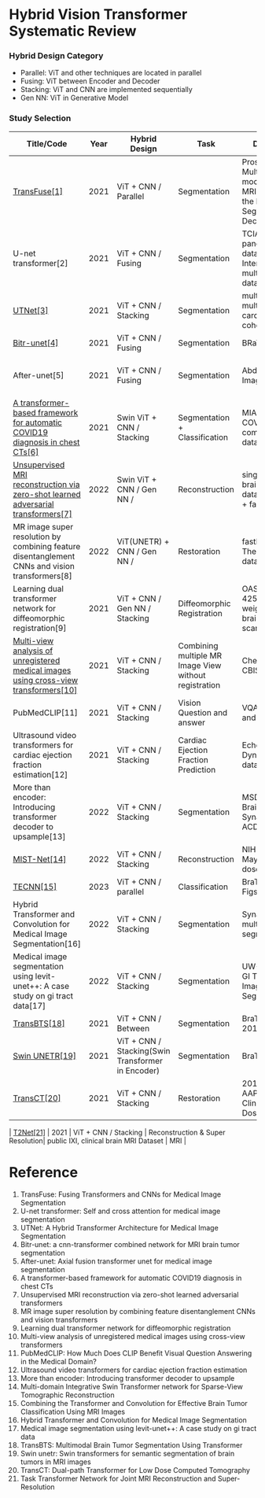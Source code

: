 # Hybrid Vision Transformer Systematic Review


### Hybrid Design Category
- Parallel: ViT and other techniques are located in parallel
- Fusing: ViT between Encoder and Decoder
- Stacking: ViT and CNN are implemented sequentially
- Gen NN: ViT in Generative Model


### Study Selection
| Title/Code | Year | Hybrid Design | Task | Dataset | Modality | Input Size
| ------------------------- |  -------- | -------- | -------- | -------- | -------- | -------- | 
| [TransFuse[1]](https://github.com/Rayicer/TransFuse) | 2021 | ViT + CNN / Parallel | Segmentation | Prostate Multi-modality MRIs from the Medical Segmentation Decathlon | MRI | MRIs from 32 patients, with volume shape of 20×320×3 |
| U-net transformer[2] | 2021 | ViT + CNN / Fusing | Segmentation | TCIA pancreas dataset / Internal multi-organ dataset(IMO) | CT | TCIA: 82 CT-scans and Multi-Organ(IMO): 85 CT Scans|
| [UTNet[3]](https://github.com/yhygao/UTNet) | 2021 | ViT + CNN / Stacking | Segmentation | multilabel, multi-vendor cardiac MRI cohort | MRI | 75 MRI from Siemens, 75 MRI from Philips
| [Bitr-unet[4]](https://github.com/BruceResearch/BiTr-Unet) | 2021 | ViT + CNN / Fusing | Segmentation | BRaTS 2021 | MRI | 200 MRI Scans
| After-unet[5] | 2021 | ViT + CNN / Fusing | Segmentation | Abdomen CT Image | CT | abdomen CT BCV:18/Thorax-85:60/SegTHOR: 30
| [A transformer-based framework for automatic COVID19 diagnosis in chest CTs[6]](https://github.com/leizhangtech/COVID19T) | 2021 | Swin ViT + CNN / Stacking | Segmentation + Classification | MIA-COV19D competition dataset | CT | 1560 CT Scans
| [Unsupervised MRI reconstruction via zero-shot learned adversarial transformers[7]](https://github.com/icon-lab/SLATER) | 2022 | Swin ViT + CNN / Gen NN / | Reconstruction | single-coil brain MRI data from IXI + fastMRI | MRI |
| MR image super resolution by combining feature disentanglement CNNs and vision transformers[8] | 2022 | ViT(UNETR) + CNN / Gen NN /  | Restoration | fastMRI and The IXI dataset | MRI | fastMRI:500, IXI dataset:500 |
| Learning dual transformer network for diffeomorphic registration[9] | 2021 | ViT + CNN / Gen NN / Stacking | Diffeomorphic Registration | OASIS with 425 T1-weighted brain MRI scans | MRI |
| [Multi-view analysis of unregistered medical images using cross-view transformers[10]](https://github.com/gvtulder/cross-view-transformers) | 2021 | ViT + CNN / Stacking | Combining multiple MR Image View without registration | CheXpert and CBIS-DDSM | MRI | cheXpert: 23628 samples, CBIS-DDSM: 708 samples
| PubMedCLIP[11] | 2021 | ViT + CNN / Stacking | Vision Question and answer | VQA-RAD and SLAKE | X-ray | 
| Ultrasound video transformers for cardiac ejection fraction estimation[12] | 2021 | ViT + CNN / Stacking | Cardiac Ejection Fraction Prediction | Echonet-Dynamic dataset | Ultrasound | 
| More than encoder: Introducing transformer decoder to upsample[13] | 2022 | ViT + CNN / Stacking | Segmentation | MSD Task01 BrainTumour, Synapse, ACDC | MRI | MSD Brain: 484 multimodal multisite MRI data, Synapse: 30 cases, ACDC: 100 cases
| [MIST-Net[14]](https://zenodo.org/records/6368099) | 2022 | ViT + CNN / Stacking | Reconstruction | NIH-AAPM-Mayo Low-dose CT| CT |
| [TECNN[15]](https://zenodo.org/records/6368099) | 2023 | ViT + CNN / parallel | Classification | BraTS 2018, Figshare | MRI |
| Hybrid Transformer and Convolution for Medical Image Segmentation[16] | 2022 | ViT + CNN / Stacking | Segmentation | Synapse, multiorgan segmentation | CT |
| Medical image segmentation using levit-unet++: A case study on gi tract data[17] | 2022 | ViT + CNN / Stacking | Segmentation | UW-Madison GI Tract Image Segmentation| MRI | 
| [TransBTS[18]](https://github.com/Rubics-Xuan/TransBTS) | 2021 | ViT + CNN / Between | Segmentation | BraTS 2019/2020 | MRI | 
| [Swin UNETR[19]](https://github.com/Project-MONAI/research-contributions/tree/main/SwinUNETR) | 2021 | ViT + CNN / Stacking(Swin Transformer in Encoder) | Segmentation | BraTS 2021 | MRI | 
| [TransCT[20]](https://github.com/zzc623/TransCT) | 2021 | ViT + CNN / Stacking | Restoration | 2016 NIH AAPM-Mayo Clinic Low-Dose CT | CT | 


| [T2Net[21]](https://github.com/chunmeifeng/T2Net) | 2021 | ViT + CNN / Stacking | Reconstruction & Super Resolution| public IXI, clinical brain MRI Dataset | MRI | 


# Reference
1. TransFuse: Fusing Transformers and CNNs for Medical Image Segmentation
2. U-net transformer: Self and cross attention for medical image segmentation
3. UTNet: A Hybrid Transformer Architecture for Medical Image Segmentation
4. Bitr-unet: a cnn-transformer combined network for MRI brain tumor segmentation
5. After-unet: Axial fusion transformer unet for medical image segmentation
6. A transformer-based framework for automatic COVID19 diagnosis in chest CTs
7. Unsupervised MRI reconstruction via zero-shot learned adversarial transformers
8. MR image super resolution by combining feature disentanglement CNNs and vision transformers
9. Learning dual transformer network for diffeomorphic registration
10. Multi-view analysis of unregistered medical images using cross-view transformers
11. PubMedCLIP: How Much Does CLIP Benefit Visual Question Answering in the Medical Domain?
12. Ultrasound video transformers for cardiac ejection fraction estimation
13. More than encoder: Introducing transformer decoder to upsample
14. Multi-domain Integrative Swin Transformer network for Sparse-View Tomographic Reconstruction
15. Combining the Transformer and Convolution for Effective Brain Tumor Classification Using MRI Images
16. Hybrid Transformer and Convolution for Medical Image Segmentation
17. Medical image segmentation using levit-unet++: A case study on gi tract data
18. TransBTS: Multimodal Brain Tumor Segmentation Using Transformer
19. Swin unetr: Swin transformers for semantic segmentation of brain tumors in MRI images
20. TransCT: Dual-path Transformer for Low Dose Computed Tomography
21. Task Transformer Network for Joint MRI Reconstruction and Super-Resolution
